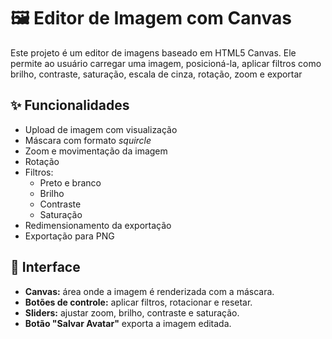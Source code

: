 # 🖼️ Editor de Imagem com Canvas

Este projeto é um editor de imagens baseado em HTML5 Canvas. Ele permite ao usuário carregar uma imagem, posicioná-la, aplicar filtros como brilho, contraste, saturação, escala de cinza, rotação, zoom e exportar

## ✨ Funcionalidades

- Upload de imagem com visualização
- Máscara com formato *squircle*
- Zoom e movimentação da imagem
- Rotação
- Filtros:
  - Preto e branco
  - Brilho
  - Contraste
  - Saturação
- Redimensionamento da exportação
- Exportação para PNG

## 📸 Interface

- **Canvas:** área onde a imagem é renderizada com a máscara.
- **Botões de controle:** aplicar filtros, rotacionar e resetar.
- **Sliders:** ajustar zoom, brilho, contraste e saturação.
- **Botão "Salvar Avatar"** exporta a imagem editada.

